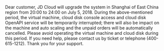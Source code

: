 <p>Dear customer, JD Cloud will upgrade the system in Shanghai of East China region from 20:00 to 24:00 on July 5, 2018. During the above-mentioned period, the virtual machine, cloud disk console access and cloud disk OpenAPI service will be temporarily interrupted; there will also be impact on the machine and auto scaling and the unpaid orders will be automatically cancelled. Please avoid operating the virtual machine and cloud disk during this period. If you need help, please contact us by ticket or telephone (400-615-1212). Thank you for your support. </p>